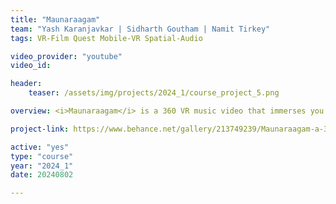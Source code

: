 ```yaml
---
title: "Maunaraagam"
team: "Yash Karanjavkar | Sidharth Goutham | Namit Tirkey"
tags: VR-Film Quest Mobile-VR Spatial-Audio

video_provider: "youtube"
video_id:

header:
    teaser: /assets/img/projects/2024_1/course_project_5.png

overview: <i>Maunaraagam</i> is a 360 VR music video that immerses you in a story of separation, where distance slowly unravels the bond between two people. With spatial audio divided into three 120-degree segments, Maunaraagam will let you experience both sides of the story, painting a moving portrait of love slipping through the hands of time and space.

project-link: https://www.behance.net/gallery/213749239/Maunaraagam-a-360-VR-music-video

active: "yes"
type: "course"
year: "2024_1"
date: 20240802

---
```

